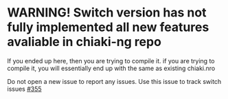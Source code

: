 # WARNING! Switch version has not fully implemented all new features avaliable in chiaki-ng repo

If you ended up here, then you are trying to compile it. if you are trying to compile it, you will essentially end up with the same as existing chiaki.nro

Do not open a  new issue to report any issues. Use this issue to track switch issues [#355](https://github.com/streetpea/chiaki-ng/issues/355)